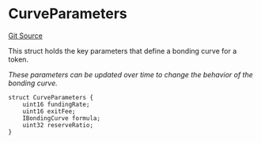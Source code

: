 # CurveParameters
[Git Source](https://github.com/DAObox/fantastic-spork/blob/37171c98e431882ac7150395fb59a9c8f7e87ee4/src/lib/Types.sol)

This struct holds the key parameters that define a bonding curve for a token.

*These parameters can be updated over time to change the behavior of the bonding curve.*


```solidity
struct CurveParameters {
    uint16 fundingRate;
    uint16 exitFee;
    IBondingCurve formula;
    uint32 reserveRatio;
}
```

